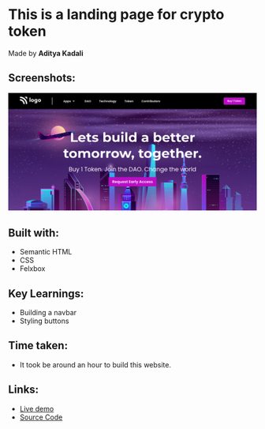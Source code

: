 # This is a landing page for crypto token

Made by **Aditya Kadali**

## Screenshots:

![Desktop view](./screenshots/desktop.png)

## Built with:

- Semantic HTML
- CSS
- Felxbox

## Key Learnings:

- Building a navbar
- Styling buttons

## Time taken:

- It took be around an hour to build this website.

## Links:

- [Live demo](https://crypto-landing2.netlify.app/)
- [Source Code](https://github.com/Adityakadali/Crypto-Landing-page)
